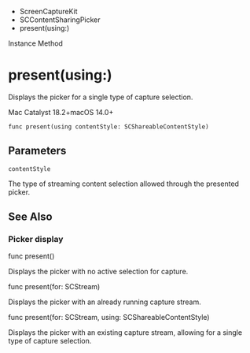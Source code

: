 

- ScreenCaptureKit
- SCContentSharingPicker
-  present(using:) 

Instance Method

# present(using:)

Displays the picker for a single type of capture selection.

Mac Catalyst 18.2+macOS 14.0+

``` source
func present(using contentStyle: SCShareableContentStyle)
```

## Parameters 

`contentStyle`  

The type of streaming content selection allowed through the presented picker.

## See Also

### Picker display

func present()

Displays the picker with no active selection for capture.

func present(for: SCStream)

Displays the picker with an already running capture stream.

func present(for: SCStream, using: SCShareableContentStyle)

Displays the picker with an existing capture stream, allowing for a single type of capture selection.

